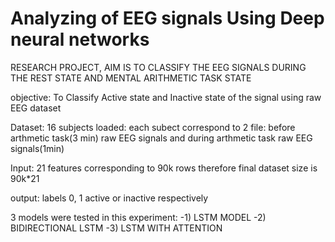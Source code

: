 # Analyzing of EEG signals Using Deep neural networks
RESEARCH PROJECT, AIM IS TO CLASSIFY THE EEG SIGNALS DURING THE REST STATE AND MENTAL ARITHMETIC TASK STATE

objective: To Classify Active state and Inactive state of the signal using raw EEG dataset

Dataset:  16 subjects loaded: each subect correspond to 2 file: before arthmetic task(3 min) raw EEG signals and during arthmetic task raw EEG signals(1min)

Input: 21 features corresponding to 90k rows therefore final dataset size is 90k*21

output: labels 0, 1 active or inactive respectively

3 models were tested in this experiment:
   -1) LSTM MODEL
   -2) BIDIRECTIONAL LSTM 
   -3) LSTM WITH ATTENTION
   
